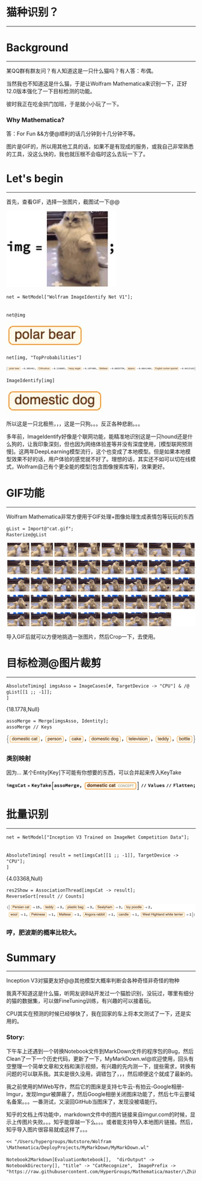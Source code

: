# 猫种识别？
---


# Background
---


某QQ群有群友问？有人知道这是一只什么猫吗？有人答：布偶。

当然我也不知道这是什么猫，于是让Wolfram Mathematica来识别一下，正好12.0版本强化了一下目标检测的功能。

彼时我正在吃金拱门加班，于是就小小玩了一下。

### Why Mathematica?


答：For Fun &&方便@顺利的话几分钟到十几分钟不等。

图片是GIF的，所以用其他工具的话，如果不是有现成的服务，或我自己非常熟悉的工具，没这么快的，我也就压根不会临时这么去玩一下了。

# Let's begin
---


首先，查看GIF，选择一张图片，截图试一下@@

![OutputCell](CatRecognize/resource/CatRecognize_11.jpg)

    net = NetModel["Wolfram ImageIdentify Net V1"];
    

    net@img

![OutputCell](CatRecognize/resource/CatRecognize_14.jpg)

    net[img, "TopProbabilities"]

![OutputCell](CatRecognize/resource/CatRecognize_16.jpg)

    ImageIdentify[img]

![OutputCell](CatRecognize/resource/CatRecognize_18.jpg)

所以这是一只北极熊，，，这是一只狗。。。反正各种悲剧。。。

多年前，ImageIdentify好像是个联网功能，能精准地识别这是一只hound还是什么狗的，让我印象深刻，但也因为网络体验差等并没有深度使用，[模型联网预测慢]。这两年DeepLearning模型流行，这个也变成了本地模型。但是如果本地模型效果不好的话，用户体验的感觉就不好了。理想的话，其实还不如可以切在线模式，Wolfram自己有个更全能的模型[包含图像搜索库等]，效果更好。

# GIF功能
---


Wolfram Mathematica非常方便用于GIF处理+图像处理生成表情包等玩玩的东西

    gList = Import@"cat.gif";
    Rasterize@gList

![OutputCell](CatRecognize/resource/CatRecognize_24.jpg)

导入GIF后就可以方便地挑选一张图片，然后Crop一下，去使用。

# 目标检测@图片裁剪
---


    AbsoluteTiming[ imgsAsso = ImageCases[#, TargetDevice -> "CPU"] & /@ gList[[1 ;; -1]];
    ]

{18.1778,Null}

    assoMerge = Merge[imgsAsso, Identity];
    assoMerge // Keys

![OutputCell](CatRecognize/resource/CatRecognize_30.jpg)

### 类别映射


因为...
某个Entity[Key]下可能有你想要的东西，可以合并起来传入KeyTake

![OutputCell](CatRecognize/resource/CatRecognize_33.jpg)

# 批量识别
---


    net = NetModel["Inception V3 Trained on ImageNet Competition Data"];
    

    AbsoluteTiming[ result = net[imgsCat[[1 ;; -1]], TargetDevice -> "CPU"];
    ]

{4.03368,Null}

    res2Show = AssociationThread[imgsCat -> result];
    ReverseSort[result // Counts]

![OutputCell](CatRecognize/resource/CatRecognize_39.jpg)

### 哼，肥波斯的概率比较大。


# Summary
---


Inception V3对猫更友好@@其他模型大概率判断会各种奇怪非奇怪的物种

我真不知道这是什么猫，听网友说B站开发过一个猫脸识别，没玩过，哪里有细分的猫的数据集，可以做FineTuning训练，有兴趣的可以接着玩。

CPU其实在预测的时候已经够快了，我在回家的车上将本文测试了一下，还是实用的。

### Story:


下午车上还遇到一个转换Notebook文件到MarkDown文件的程序包的Bug，然后Clean了一下一个历史代码，更新了一下，MyMarkDown.wl@欢迎使用，回头有空整理一个简单文章和文档和演示视频，有兴趣的先内测一下，提些需求，转换有问题的可以联系我。其实是很久没用，调错包了，，，然后顺便这个就成了最新的。

我之前使用的MWeb写作，然后它的图床是支持七牛云-有拍云-Google相册-Imgur，发现Imgur被屏蔽了，然后Google相册关闭图床功能了，然后七牛云要域名备案。。。一番测试，又滚回GitHub当图床了，发现没被墙能行。

知乎的文档上传功能中，markdown文件中的图片链接来自imgur.com的时候，显示上传图片失败。。。知乎能穿越一下么。。。或者能支持导入本地图片链接。然后，知乎导入图片很容易就成这样了。。。

    << "/Users/hypergroups/Nutstore/Wolfram \Mathematica/DeployProjects/MyMarkDown/MyMarkDown.wl"

    Notebook2Markdown[EvaluationNotebook[],  "dirOutput" -> NotebookDirectory[], "title" -> "CatRecognize",  ImagePrefix -> "https://raw.githubusercontent.com/HyperGroups/Mathematica/master/\ZhiHu/MachineLearningInAction/Source/CatRecognize"]